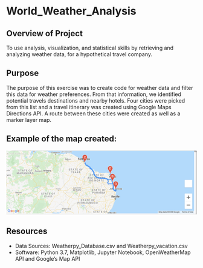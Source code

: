 # World_Weather_Analysis

## Overview of Project
To use analysis, visualization, and statistical skills by retrieving and analyzing weather data, for a hypothetical travel company. 

## Purpose

The purpose of this exercise was to create code for weather data and filter this data for weather preferences. From that information, we identified potential travels destinations and nearby hotels. Four cities were picked from this list and a travel itinerary was created using Google Maps Directions API. A route between these cities were created as well as a marker layer map.

## Example of the map created:
![](https://github.com/holleyvoegtle/World_Weather_Analysis/blob/main/Vacation_Itinerary/WeatherPy_travel_map.png)

## Resources
- Data Sources: Weatherpy_Database.csv and Weatherpy_vacation.csv
- Software: Python 3.7, Matplotlib, Jupyter Notebook, OpenWeatherMap API and Google’s Map API
